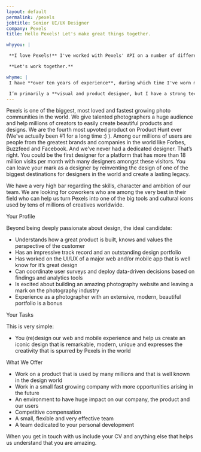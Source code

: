 ```yaml
---
layout: default
permalink: /pexels
jobtitle: Senior UI/UX Designer
company: Pexels
title: Hello Pexels! Let's make great things together.

whyyou: |

 **I love Pexels!** I've worked with Pexels' API on a number of different projects, most notably in [integrating Pexels into WordPress.com](https://en.blog.wordpress.com/2018/08/02/diverse-stock-photo-library-pexels/){:rel="nofollow noreferrer"} and also in using the API to automatically populate sites with images for [Rivet](/rivet). Pexels is a great product and I'd be thrilled to help make it even better.

 **Let's work together.**

whyme: |
 I have **over ten years of experience**, during which time I've worn many different hats, spanning from research and product management, to visual design and branding, to prototyping and interaction design. My experience working remotely means I have great written communication skills, and my experience leading projects means I'm self-driven and good at defining the goals and measurements for success of a project. 

 I’m primarily a **visual and product designer, but I have a strong technical background** and a wide-ranging general knowledge that allows me to approach my work in a holistic way. I often end up coding my own designs, and am comfortable working with **CSS, HTML, JavaScript , and React**. I've done quite a lot of customer interviews and comfortable planning and leading research studies—as well as pulling out actionable recommendations from all that qualitative data! I embrace a data-informed approach to my work but balance this with intuition in the pursuit of the best solution.
---
```


Pexels is one of the biggest, most loved and fastest growing photo communities in the world. We give talented photographers a huge audience and help millions of creators to easily create beautiful products and designs. We are the fourth most upvoted product on Product Hunt ever (We've actually been #1 for a long time :) ). Among our millions of users are people from the greatest brands and companies in the world like Forbes, Buzzfeed and Facebook. And we’ve never had a dedicated designer. That’s right. You could be the first designer for a platform that has more than 18 million visits per month with many designers amongst these visitors. You can leave your mark as a designer by reinventing the design of one of the biggest destinations for designers in the world and create a lasting legacy.

We have a very high bar regarding the skills, character and ambition of our team. We are looking for coworkers who are among the very best in their field who can help us turn Pexels into one of the big tools and cultural icons used by tens of millions of creatives worldwide.

Your Profile

Beyond being deeply passionate about design, the ideal candidate:
- Understands how a great product is built, knows and values the perspective of the customer
- Has an impressive track record and an outstanding design portfolio
- Has worked on the UI/UX of a major web and/or mobile app that is well know for it’s great design
- Can coordinate user surveys and deploy data-driven decisions based on findings and analytics tools
- Is excited about building an amazing photography website and leaving a mark on the photography industry
- Experience as a photographer with an extensive, modern, beautiful portfolio is a bonus

Your Tasks

This is very simple:
- You (re)design our web and mobile experience and help us create an iconic design that is remarkable, modern, unique and expresses the creativity that is spurred by Pexels in the world

What We Offer

- Work on a product that is used by many millions and that is well known in the design world
- Work in a small fast growing company with more opportunities arising in the future
- An environment to have huge impact on our company, the product and our users
- Competitive compensation
- A small, flexible and very effective team
- A team dedicated to your personal development

When you get in touch with us include your CV and anything else that helps us understand that you are amazing.
